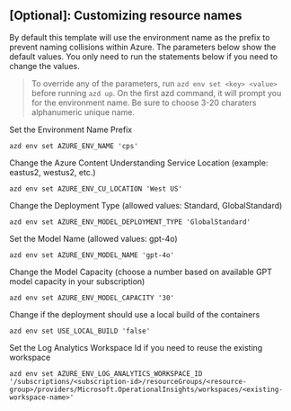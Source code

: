 ## [Optional]: Customizing resource names 

By default this template will use the environment name as the prefix to prevent naming collisions within Azure. The parameters below show the default values. You only need to run the statements below if you need to change the values. 


> To override any of the parameters, run `azd env set <key> <value>` before running `azd up`. On the first azd command, it will prompt you for the environment name. Be sure to choose 3-20 charaters alphanumeric unique name. 


Set the Environment Name Prefix
```shell
azd env set AZURE_ENV_NAME 'cps'
```

Change the Azure Content Understanding Service Location (example: eastus2, westus2, etc.)
```shell
azd env set AZURE_ENV_CU_LOCATION 'West US'
```

Change the Deployment Type (allowed values: Standard, GlobalStandard)
```shell
azd env set AZURE_ENV_MODEL_DEPLOYMENT_TYPE 'GlobalStandard'
```

Set the Model Name (allowed values: gpt-4o)
```shell
azd env set AZURE_ENV_MODEL_NAME 'gpt-4o'
```

Change the Model Capacity (choose a number based on available GPT model capacity in your subscription)
```shell
azd env set AZURE_ENV_MODEL_CAPACITY '30'
```

Change if the deployment should use a local build of the containers
```shell
azd env set USE_LOCAL_BUILD 'false'
```

Set the Log Analytics Workspace Id if you need to reuse the existing workspace
```shell
azd env set AZURE_ENV_LOG_ANALYTICS_WORKSPACE_ID '/subscriptions/<subscription-id>/resourceGroups/<resource-group>/providers/Microsoft.OperationalInsights/workspaces/<existing-workspace-name>'
```